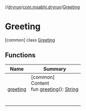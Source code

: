 //[dryrun](../../../index.md)/[com.msabhi.dryrun](../index.md)/[Greeting](index.md)



# Greeting  
 [common] class [Greeting](index.md)   


## Functions  
  
|  Name |  Summary | 
|---|---|
| <a name="com.msabhi.dryrun/Greeting/greeting/#/PointingToDeclaration/"></a>[greeting](greeting.md)| <a name="com.msabhi.dryrun/Greeting/greeting/#/PointingToDeclaration/"></a>[common]  <br>Content  <br>fun [greeting](greeting.md)(): [String](https://kotlinlang.org/api/latest/jvm/stdlib/kotlin/-string/index.html)  <br><br><br>|

